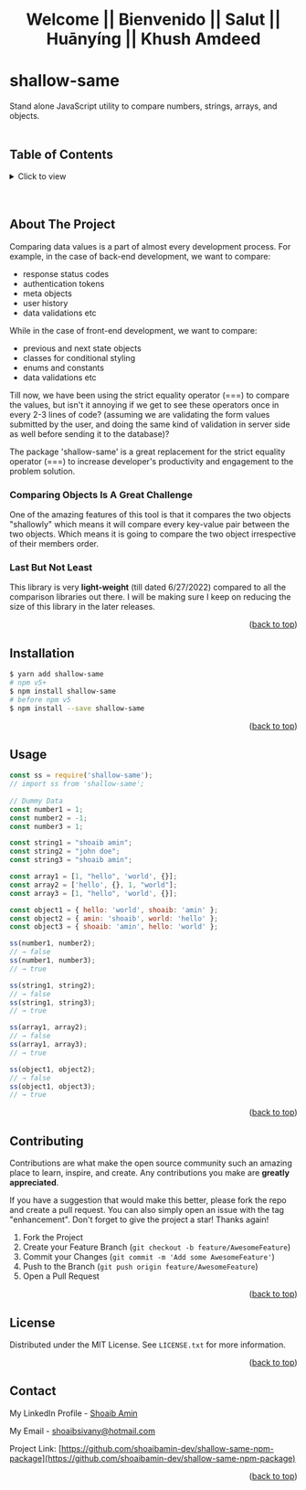<div id="top"></div>


<h1 align="center">Welcome || Bienvenido || Salut || Huānyíng || Khush Amdeed</h1>


# shallow-same

Stand alone JavaScript utility to compare numbers, strings, arrays, and objects.
<br/><br/>

<!-- TABLE OF CONTENTS -->
## Table of Contents
<details>
  <summary>Click to view</summary>
  <ol>
    <li><a href="#about-the-project">About The Project</a></li>
    <li><a href="#installation">Installation</a></li>
    <li><a href="#usage">Usage</a></li>
    <li><a href="#contributing">Contributing</a></li>
    <li><a href="#license">License</a></li>
    <li><a href="#contact">Contact</a></li>
  </ol>
</details>
<br/><br/>


<!-- ABOUT THE PROJECT -->
## About The Project

Comparing data values is a part of almost every development process. For example, in the case of back-end development, we want to compare:
- response status codes
- authentication tokens
- meta objects
- user history
- data validations
etc

While in the case of front-end development, we want to compare:
- previous and next state objects
- classes for conditional styling
- enums and constants
- data validations
etc

Till now, we have been using the strict equality operator (===) to compare the values, but isn't it annoying if we get to see these operators once in every 2-3 lines of code? (assuming we are validating the form values submitted by the user, and doing the same kind of validation in server side as well before sending it to the database)?

The package 'shallow-same' is a great replacement for the strict equality operator (===) to increase developer's productivity and engagement to the problem solution.

### Comparing Objects Is A Great Challenge

One of the amazing features of this tool is that it compares the two objects "shallowly" which means it will compare every key-value pair between the two objects. Which means it is going to compare the two object irrespective of their members order.

### Last But Not Least

This library is very **light-weight** (till dated 6/27/2022) compared to all the comparison libraries out there. I will be making sure I keep on reducing the size of this library in the later releases.


<p align="right">(<a href="#top">back to top</a>)</p>



<!-- INSTALLATION -->
## Installation

```sh
$ yarn add shallow-same
# npm v5+
$ npm install shallow-same
# before npm v5
$ npm install --save shallow-same
```

<p align="right">(<a href="#top">back to top</a>)</p>



<!-- USAGE EXAMPLES -->
## Usage

```js
const ss = require('shallow-same');
// import ss from 'shallow-same';
 
// Dummy Data
const number1 = 1;
const number2 = -1;
const number3 = 1;

const string1 = "shoaib amin";
const string2 = "john doe";
const string3 = "shoaib amin";

const array1 = [1, "hello", 'world', {}];
const array2 = ['hello', {}, 1, "world"];
const array3 = [1, "hello", 'world', {}];

const object1 = { hello: 'world', shoaib: 'amin' };
const object2 = { amin: 'shoaib', world: 'hello' };
const object3 = { shoaib: 'amin', hello: 'world' };

ss(number1, number2);
// → false
ss(number1, number3);
// → true

ss(string1, string2);
// → false
ss(string1, string3);
// → true

ss(array1, array2);
// → false
ss(array1, array3);
// → true

ss(object1, object2);
// → false
ss(object1, object3);
// → true
```

<p align="right">(<a href="#top">back to top</a>)</p>



<!-- CONTRIBUTING -->
## Contributing

Contributions are what make the open source community such an amazing place to learn, inspire, and create. Any contributions you make are **greatly appreciated**.

If you have a suggestion that would make this better, please fork the repo and create a pull request. You can also simply open an issue with the tag "enhancement".
Don't forget to give the project a star! Thanks again!

1. Fork the Project
2. Create your Feature Branch (`git checkout -b feature/AwesomeFeature`)
3. Commit your Changes (`git commit -m 'Add some AwesomeFeature'`)
4. Push to the Branch (`git push origin feature/AwesomeFeature`)
5. Open a Pull Request

<p align="right">(<a href="#top">back to top</a>)</p>



<!-- LICENSE -->
## License

Distributed under the MIT License. See `LICENSE.txt` for more information.

<p align="right">(<a href="#top">back to top</a>)</p>



<!-- CONTACT -->
## Contact

My LinkedIn Profile - [Shoaib Amin](https://www.linkedin.com/in/shoaib-sivany-a5a431126/)

My Email - <a href="mailto:shoaibsivany@hotmail.com">shoaibsivany@hotmail.com</a>

Project Link: [https://github.com/shoaibamin-dev/shallow-same-npm-package](https://github.com/shoaibamin-dev/shallow-same-npm-package)

<p align="right">(<a href="#top">back to top</a>)</p>
